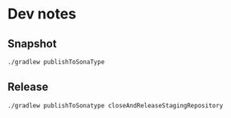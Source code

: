 # Dev notes

## Snapshot

```sh
./gradlew publishToSonaType
```

## Release

```sh
./gradlew publishToSonatype closeAndReleaseStagingRepository
```
